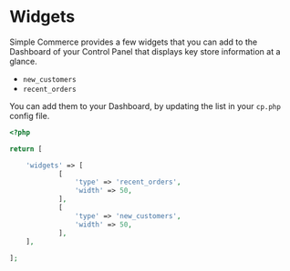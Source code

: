 # Widgets

Simple Commerce provides a few widgets that you can add to the Dashboard of your Control Panel that displays key store information at a glance.

* `new_customers`
* `recent_orders`

You can add them to your Dashboard, by updating the list in your `cp.php` config file.

```php
<?php

return [

    'widgets' => [
            [
                'type' => 'recent_orders',
                'width' => 50,
            ],
            [
                'type' => 'new_customers',
                'width' => 50,
            ],
    ],
    
];
```
